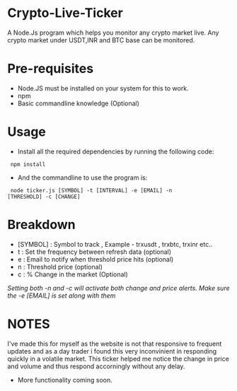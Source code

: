 # Crypto-Live-Ticker
 A Node.Js program which helps you monitor any crypto market live. Any crypto market under USDT,INR and BTC base can be monitored.

# Pre-requisites

- Node.JS must be installed on your system for this to work.
- npm 
- Basic commandline knowledge (Optional)

# Usage

- Install all the required dependencies by running the following code:

<code> npm install </code>

- And the commandline to use the program is:

<code> node ticker.js [SYMBOL] -t [INTERVAL] -e [EMAIL] -n [THRESHOLD] -c [CHANGE] </code>


# Breakdown

- [SYMBOL] : Symbol to track , Example - trxusdt , trxbtc, trxinr etc..
- t : Set the frequency between refresh data (optional)
- e : Email to notify when threshold price hits (optional)
- n : Threshold price (optional)
- c : % Change in the market (Optional)


<i>Setting both -n and -c will activate both change and price alerts. Make sure the -e [EMAIL] is set along with them</i>

# NOTES

I've made this for myself as the website is not that responsive to frequent updates and as a day trader i found this very inconvinient in responding quickly in a volatile market. This ticker helped me notice the change in price and volume and thus respond accorningly without any delay. 

- More functionality coming soon.
